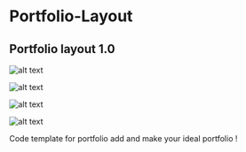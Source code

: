 # Portfolio-Layout
## Portfolio layout 1.0
![alt text](https://i.ibb.co/stYkP83/Portfolio-UI.png)

![alt text](https://i.ibb.co/yhQ5LT5/Portfolio3.png)

![alt text](https://i.ibb.co/PrS1xd2/p3.png)

![alt text](https://i.ibb.co/qMmSzpf/Pimg.png)

Code template for portfolio add and make  your ideal portfolio !
